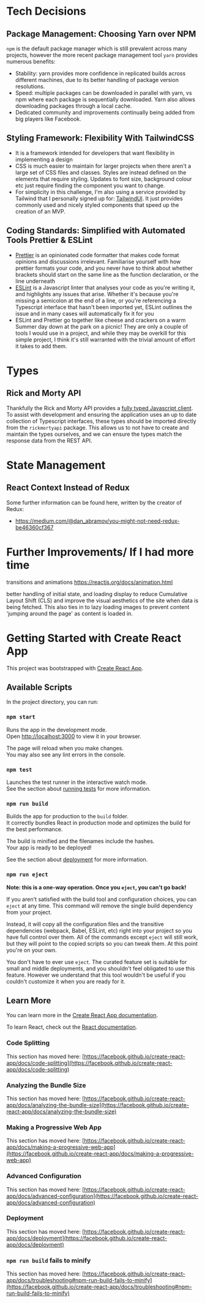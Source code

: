# Tech Decisions

## Package Management: Choosing Yarn over NPM

`npm` is the default package manager which is still prevalent across many projects, however the more recent package management tool `yarn` provides numerous benefits:

- Stability: yarn provides more confidence in replicated builds across different machines, due to its better handling of package version resolutions.
- Speed: multiple packages can be downloaded in parallel with yarn, vs npm where each package is sequentially downloaded. Yarn also allows downloading packages through a local cache.
- Dedicated community and improvements continually being added from big players like Facebook.

## Styling Framework: Flexibility With TailwindCSS

- It is a framework intended for developers that want flexibility in implementing a design
- CSS is much easier to maintain for larger projects when there aren't a large set of CSS files and classes. Styles are instead defined on the elements that require styling. Updates to font size, background colour etc just require finding the component you want to change.
- For simplicity in this challenge, I'm also using a service provided by Tailwind that I personally signed up for: [TailwindUI](https://tailwindui.com/). It just provides commonly used and nicely styled components that speed up the creation of an MVP.

## Coding Standards: Simplified with Automated Tools Prettier & ESLint

- [Prettier](https://prettier.io/) is an opinionated code formatter that makes code format opinions and discussions irrelevant. Familiarise yourself with how prettier formats your code, and you never have to think about whether brackets should start on the same line as the function declaration, or the line underneath
- [ESLint](https://eslint.org/) is a Javascript linter that analyses your code as you're writing it, and highlights any issues that arise. Whether it's because you're missing a semicolon at the end of a line, or you're referencing a Typescript interface that hasn't been imported yet, ESLint outlines the issue and in many cases will automatically fix it for you
- ESLint and Prettier go together like cheese and crackers on a warm Summer day down at the park on a picnic! They are only a couple of tools I would use in a project, and while they may be overkill for this simple project, I think it's still warranted with the trivial amount of effort it takes to add them.

# Types

## Rick and Morty API

Thankfully the Rick and Morty API provides a [fully typed Javascript client](https://www.npmjs.com/package/rickmortyapi). To assist with development and ensuring the application uses an up to date collection of Typescript interfaces, these types should be imported directly from the `rickmortyapi` package. This allows us to not have to create and maintain the types ourselves, and we can ensure the types match the response data from the REST API.


# State Management

## React Context Instead of Redux

Some further information can be found here, written by the creator of Redux:
- https://medium.com/@dan_abramov/you-might-not-need-redux-be46360cf367

# Further Improvements/ If I had more time

transitions and animations https://reactjs.org/docs/animation.html

better handling of initial state, and loading display to reduce Cumulative Layout Shift (CLS) and improve the visual aesthetics of the site when data is being fetched. This also ties in to lazy loading images to prevent content 'jumping around the page' as content is loaded in.

# Getting Started with Create React App

This project was bootstrapped with [Create React App](https://github.com/facebook/create-react-app).

## Available Scripts

In the project directory, you can run:

### `npm start`

Runs the app in the development mode.\
Open [http://localhost:3000](http://localhost:3000) to view it in your browser.

The page will reload when you make changes.\
You may also see any lint errors in the console.

### `npm test`

Launches the test runner in the interactive watch mode.\
See the section about [running tests](https://facebook.github.io/create-react-app/docs/running-tests) for more information.

### `npm run build`

Builds the app for production to the `build` folder.\
It correctly bundles React in production mode and optimizes the build for the best performance.

The build is minified and the filenames include the hashes.\
Your app is ready to be deployed!

See the section about [deployment](https://facebook.github.io/create-react-app/docs/deployment) for more information.

### `npm run eject`

**Note: this is a one-way operation. Once you `eject`, you can't go back!**

If you aren't satisfied with the build tool and configuration choices, you can `eject` at any time. This command will remove the single build dependency from your project.

Instead, it will copy all the configuration files and the transitive dependencies (webpack, Babel, ESLint, etc) right into your project so you have full control over them. All of the commands except `eject` will still work, but they will point to the copied scripts so you can tweak them. At this point you're on your own.

You don't have to ever use `eject`. The curated feature set is suitable for small and middle deployments, and you shouldn't feel obligated to use this feature. However we understand that this tool wouldn't be useful if you couldn't customize it when you are ready for it.

## Learn More

You can learn more in the [Create React App documentation](https://facebook.github.io/create-react-app/docs/getting-started).

To learn React, check out the [React documentation](https://reactjs.org/).

### Code Splitting

This section has moved here: [https://facebook.github.io/create-react-app/docs/code-splitting](https://facebook.github.io/create-react-app/docs/code-splitting)

### Analyzing the Bundle Size

This section has moved here: [https://facebook.github.io/create-react-app/docs/analyzing-the-bundle-size](https://facebook.github.io/create-react-app/docs/analyzing-the-bundle-size)

### Making a Progressive Web App

This section has moved here: [https://facebook.github.io/create-react-app/docs/making-a-progressive-web-app](https://facebook.github.io/create-react-app/docs/making-a-progressive-web-app)

### Advanced Configuration

This section has moved here: [https://facebook.github.io/create-react-app/docs/advanced-configuration](https://facebook.github.io/create-react-app/docs/advanced-configuration)

### Deployment

This section has moved here: [https://facebook.github.io/create-react-app/docs/deployment](https://facebook.github.io/create-react-app/docs/deployment)

### `npm run build` fails to minify

This section has moved here: [https://facebook.github.io/create-react-app/docs/troubleshooting#npm-run-build-fails-to-minify](https://facebook.github.io/create-react-app/docs/troubleshooting#npm-run-build-fails-to-minify)
